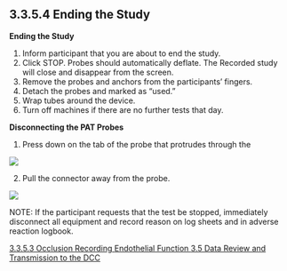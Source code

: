 ## 3.3.5.4 Ending the Study

**Ending the Study**

1. Inform participant that you are about to end the study.
2. Click STOP. Probes should automatically deflate. The Recorded study will close and disappear from the
screen.
3. Remove the probes and anchors from the participants’ fingers.
4. Detach the probes and
marked as “used.”
5. Wrap tubes around the device.
6. Turn off machines if there are no further tests
that day.

**Disconnecting the PAT Probes**

1. Press down on the tab of the probe that protrudes through the
  <div class="center">
    <img src=":images_path:/endf-11.png">
  </div>

2. Pull the connector away from the probe.

  <div class="center">
    <img src=":images_path:/endf-12.png">
  </div>

NOTE: If the participant requests that the test be stopped, immediately disconnect all equipment
and record reason on log sheets and in adverse reaction logbook.

<div class="center">
<div class="btn-group">
  <a href=":pages_path:/manuals/endothelial-function/3-03-05-03-occlusion-recording.md" class="btn btn-default">
    <span class="glyphicon glyphicon-chevron-left"></span>
    3.3.5.3 Occlusion Recording
  </a>

  <a href=":pages_path:/manuals/endothelial-function" class="btn btn-default">
    <span class="glyphicon glyphicon-chevron-up"></span>
    Endothelial Function
  </a>

  <a href=":pages_path:/manuals/endothelial-function/3-05-data-review-and-transmission.md" class="btn btn-success">
    3.5 Data Review and Transmission to the DCC
    <span class="glyphicon glyphicon-chevron-right"></span>
  </a>
</div>
</div>
